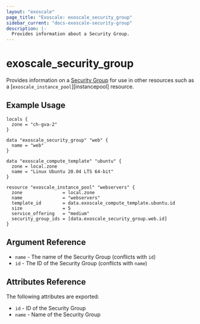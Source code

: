 ```yaml
---
layout: "exoscale"
page_title: "Exoscale: exoscale_security_group"
sidebar_current: "docs-exoscale-security-group"
description: |-
  Provides information about a Security Group.
---
```


# exoscale\_security\_group

Provides information on a [Security Group][ag] for use in other resources such as a [`exoscale_instance_pool`][instancepool] resource.

[ag]: https://community.exoscale.com/documentation/compute/security-groups/
[compute]: ../r/compute.html


## Example Usage

```hcl
locals {
  zone = "ch-gva-2"
}

data "exoscale_security_group" "web" {
  name = "web"
}

data "exoscale_compute_template" "ubuntu" {
  zone = local.zone
  name = "Linux Ubuntu 20.04 LTS 64-bit"
}

resource "exoscale_instance_pool" "webservers" {
  zone               = local.zone
  name               = "webservers"
  template_id        = data.exoscale_compute_template.ubuntu.id
  size               = 5
  service_offering   = "medium"
  security_group_ids = [data.exoscale_security_group.web.id]
}
```


## Argument Reference

* `name` - The name of the Security Group (conflicts with `id`)
* `id` - The ID of the Security Group (conflicts with `name`)


## Attributes Reference

The following attributes are exported:

* `id` - ID of the Security Group
* `name` - Name of the Security Group
